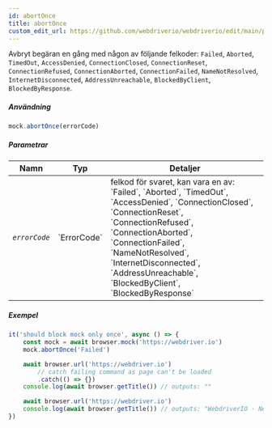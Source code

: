 ```yaml
---
id: abortOnce
title: abortOnce
custom_edit_url: https://github.com/webdriverio/webdriverio/edit/main/packages/webdriverio/src/commands/mock/abortOnce.ts
---
```


Avbryt begäran en gång med någon av följande felkoder:
`Failed`, `Aborted`, `TimedOut`, `AccessDenied`, `ConnectionClosed`,
`ConnectionReset`, `ConnectionRefused`, `ConnectionAborted`,
`ConnectionFailed`, `NameNotResolved`, `InternetDisconnected`,
`AddressUnreachable`, `BlockedByClient`, `BlockedByResponse`.

##### Användning

```js
mock.abortOnce(errorCode)
```

##### Parametrar

<table>
  <thead>
    <tr>
      <th>Namn</th><th>Typ</th><th>Detaljer</th>
    </tr>
  </thead>
  <tbody>
    <tr>
      <td><code><var>errorCode</var></code></td>
      <td>`ErrorCode`</td>
      <td>felkod för svaret, kan vara en av: `Failed`, `Aborted`, `TimedOut`, `AccessDenied`, `ConnectionClosed`, `ConnectionReset`, `ConnectionRefused`, `ConnectionAborted`, `ConnectionFailed`, `NameNotResolved`, `InternetDisconnected`, `AddressUnreachable`, `BlockedByClient`, `BlockedByResponse`</td>
    </tr>
  </tbody>
</table>

##### Exempel

```js title="abortOnce.js"
it('should block mock only once', async () => {
    const mock = await browser.mock('https://webdriver.io')
    mock.abortOnce('Failed')

    await browser.url('https://webdriver.io')
        // catch failing command as page can't be loaded
        .catch(() => {})
    console.log(await browser.getTitle()) // outputs: ""

    await browser.url('https://webdriver.io')
    console.log(await browser.getTitle()) // outputs: "WebdriverIO · Next-gen browser and mobile automation test framework for Node.js"
})
```